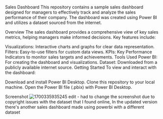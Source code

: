 Sales Dashboard
This repository contains a sample sales dashboard designed for managers to effectively track and analyze the sales performance of their company. The dashboard was created using Power BI and utilizes a dataset sourced from the internet.

Overview
The sales dashboard provides a comprehensive view of key sales metrics, helping managers make informed decisions. Key features include:

Visualizations: Interactive charts and graphs for clear data representation.
Filters: Easy-to-use filters for custom data views.
KPIs: Key Performance Indicators to monitor sales targets and achievements.
Tools Used
Power BI: For creating the dashboard and visualizations.
Dataset: Downloaded from a publicly available internet source.
Getting Started
To view and interact with the dashboard:

Download and install Power BI Desktop.
Clone this repository to your local machine.
Open the Power BI file (.pbix) with Power BI Desktop.

Screenshot
![1700335935245](https://github.com/user-attachments/assets/ebb128e1-bdfa-4902-b375-4617212a39b4)
edit - had to change the screenshot due to copyright issues with the dataset that I found online, In the updated version there's another sales dashboard made using powerbi with a different dataset
